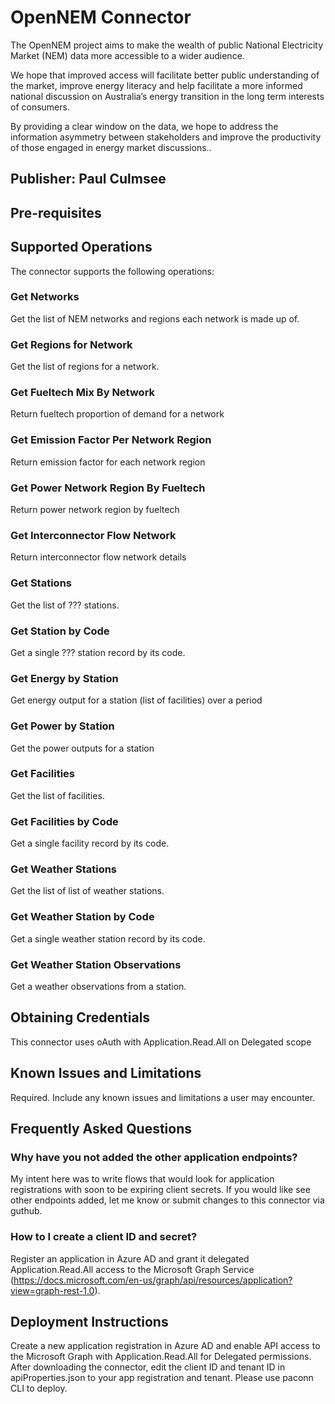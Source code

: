 # OpenNEM Connector
The OpenNEM project aims to make the wealth of public National Electricity Market (NEM) data more accessible to a wider audience.

We hope that improved access will facilitate better public understanding of the market, improve energy literacy and help facilitate a more informed national discussion on Australia’s energy transition in the long term interests of consumers.

By providing a clear window on the data, we hope to address the information asymmetry between stakeholders and improve the productivity of those engaged in energy market discussions.. 

## Publisher: Paul Culmsee

## Pre-requisites

## Supported Operations
The connector supports the following operations:

### Get Networks
Get the list of NEM networks and regions each network is made up of.

### Get Regions for Network
Get the list of regions for a network.

### Get Fueltech Mix By Network
Return fueltech proportion of demand for a network

### Get Emission Factor Per Network Region
Return emission factor for each network region

### Get Power Network Region By Fueltech
Return power network region by fueltech

### Get Interconnector Flow Network
Return interconnector flow network details

### Get Stations
Get the list of ??? stations.

### Get Station by Code
Get a single ??? station record by its code.

### Get Energy by Station
Get energy output for a station (list of facilities) over a period

### Get Power by Station
Get the power outputs for a station

### Get Facilities
Get the list of facilities.

### Get Facilities by Code
Get a single facility record by its code.

### Get Weather Stations
Get the list of list of weather stations.

### Get Weather Station by Code
Get a single weather station record by its code.

### Get Weather Station Observations
Get a weather observations from a station.




## Obtaining Credentials 
This connector uses oAuth with Application.Read.All on Delegated scope 

## Known Issues and Limitations
Required. Include any known issues and limitations a user may encounter.

## Frequently Asked Questions
### Why have you not added the other application endpoints?
My intent here was to write flows that would look for application registrations with soon to be expiring client secrets. If you would like see other endpoints added, let me know or submit changes to this connector via guthub. 

### How to I create a client ID and secret?
Register an application in Azure AD and grant it delegated Application.Read.All access to the Microsoft Graph Service (https://docs.microsoft.com/en-us/graph/api/resources/application?view=graph-rest-1.0).

## Deployment Instructions
Create a new application registration in Azure AD and enable API access to the Microsoft Graph with Application.Read.All for Delegated permissions.
After downloading the connector, edit the client ID and tenant ID in apiProperties.json to your app registration and tenant. 
Please use paconn CLI to deploy.


